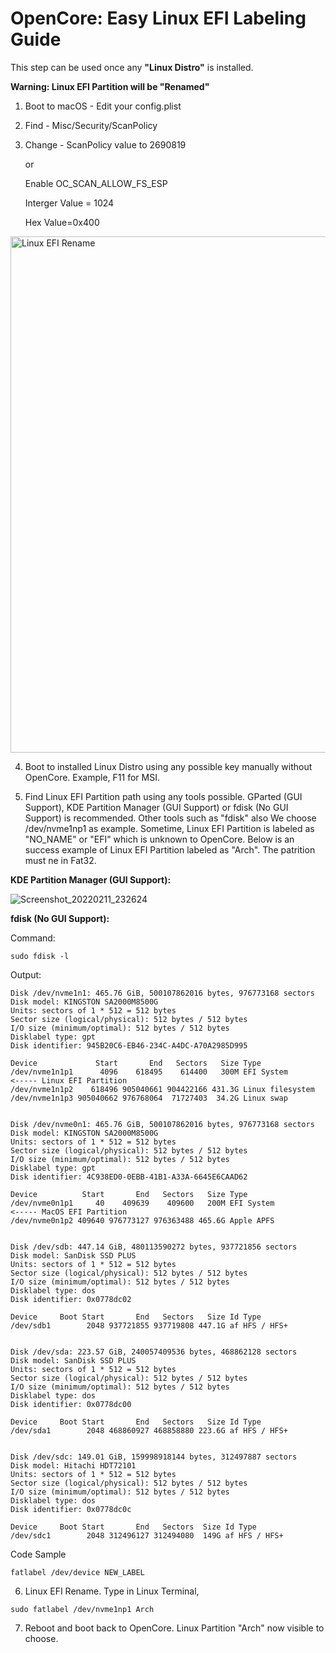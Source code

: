 # OpenCore: Easy Linux EFI Labeling Guide

This step can be used once any **"Linux Distro"** is installed.

**Warning: Linux EFI Partition will be "Renamed"**

1. Boot to macOS - Edit your config.plist

2. Find - Misc/Security/ScanPolicy

3. Change - ScanPolicy value to 2690819
   
   or
   
   Enable OC_SCAN_ALLOW_FS_ESP
   
   Interger Value = 1024
   
   Hex Value=0x400
   
  <img width="826" alt="Linux EFI Rename" src="https://user-images.githubusercontent.com/72515939/153618855-3c59d86a-8c92-450b-bd15-33c8ef2a3566.png">

4. Boot to installed Linux Distro using any possible key manually without OpenCore. Example, F11 for MSI.

5. Find Linux EFI Partition path using any tools possible. GParted (GUI Support), KDE Partition Manager (GUI Support) or fdisk (No GUI Support) is recommended. Other tools such as "fdisk" also We choose /dev/nvme1np1 as example. Sometime, Linux EFI Partition is labeled as "NO_NAME" or "EFI" which is unknown to OpenCore. Below is an success example of Linux EFI Partition labeled as "Arch". The patrition must ne in Fat32.

**KDE Partition Manager (GUI Support):**

![Screenshot_20220211_232624](https://user-images.githubusercontent.com/72515939/153619493-c30aa29b-4acf-4994-ae44-1a96400ebb80.png)

**fdisk (No GUI Support):**

Command:

```
sudo fdisk -l
```

Output:

```
Disk /dev/nvme1n1: 465.76 GiB, 500107862016 bytes, 976773168 sectors
Disk model: KINGSTON SA2000M8500G                   
Units: sectors of 1 * 512 = 512 bytes
Sector size (logical/physical): 512 bytes / 512 bytes
I/O size (minimum/optimal): 512 bytes / 512 bytes
Disklabel type: gpt
Disk identifier: 945B20C6-EB46-234C-A4DC-A70A2985D995

Device             Start       End   Sectors   Size Type
/dev/nvme1n1p1      4096    618495    614400   300M EFI System       <----- Linux EFI Partition
/dev/nvme1n1p2    618496 905040661 904422166 431.3G Linux filesystem
/dev/nvme1n1p3 905040662 976768064  71727403  34.2G Linux swap


Disk /dev/nvme0n1: 465.76 GiB, 500107862016 bytes, 976773168 sectors
Disk model: KINGSTON SA2000M8500G                   
Units: sectors of 1 * 512 = 512 bytes
Sector size (logical/physical): 512 bytes / 512 bytes
I/O size (minimum/optimal): 512 bytes / 512 bytes
Disklabel type: gpt
Disk identifier: 4C938ED0-0EBB-41B1-A33A-6645E6CAAD62

Device          Start       End   Sectors   Size Type
/dev/nvme0n1p1     40    409639    409600   200M EFI System          <----- MacOS EFI Partition
/dev/nvme0n1p2 409640 976773127 976363488 465.6G Apple APFS


Disk /dev/sdb: 447.14 GiB, 480113590272 bytes, 937721856 sectors
Disk model: SanDisk SSD PLUS
Units: sectors of 1 * 512 = 512 bytes
Sector size (logical/physical): 512 bytes / 512 bytes
I/O size (minimum/optimal): 512 bytes / 512 bytes
Disklabel type: dos
Disk identifier: 0x0778dc02

Device     Boot Start       End   Sectors   Size Id Type
/dev/sdb1        2048 937721855 937719808 447.1G af HFS / HFS+


Disk /dev/sda: 223.57 GiB, 240057409536 bytes, 468862128 sectors
Disk model: SanDisk SSD PLUS
Units: sectors of 1 * 512 = 512 bytes
Sector size (logical/physical): 512 bytes / 512 bytes
I/O size (minimum/optimal): 512 bytes / 512 bytes
Disklabel type: dos
Disk identifier: 0x0778dc00

Device     Boot Start       End   Sectors   Size Id Type
/dev/sda1        2048 468860927 468858880 223.6G af HFS / HFS+


Disk /dev/sdc: 149.01 GiB, 159998918144 bytes, 312497887 sectors
Disk model: Hitachi HDT72101
Units: sectors of 1 * 512 = 512 bytes
Sector size (logical/physical): 512 bytes / 512 bytes
I/O size (minimum/optimal): 512 bytes / 512 bytes
Disklabel type: dos
Disk identifier: 0x0778dc0c

Device     Boot Start       End   Sectors  Size Id Type
/dev/sdc1        2048 312496127 312494080  149G af HFS / HFS+
```


Code Sample

```
fatlabel /dev/device NEW_LABEL
```

6. Linux EFI Rename. Type in Linux Terminal, 

```
sudo fatlabel /dev/nvme1np1 Arch
```

7. Reboot and boot back to OpenCore. Linux Partition "Arch" now visible to choose.
